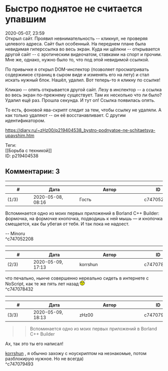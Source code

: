 Быстро поднятое не считается упавшим
====================================

  
2020-05-07, 23:59  
 Открыл сайт. Проявил невнимательность -- кликнул, не проверяя целевого адреса. Сайт был особенный. На переднем плане была невидимая гиперссылка во весь экран. Куда ни щёлкни -- открывается другой сайт -- с эротическим видеочатом, ставками на спорт и прочим. Мне же, однако, нужно было то, что под этой невидимой ссылкой.   
   
 По привычке я открыл DOM-инспектор (позволяет просматривать содержимое страниц в сыром виде и изменять его на лету) и стал искать нужный блок. Нашёл, удалил. Вот теперь-то я кликну по ссылке!   
   
 Кликаю -- опять открывается другой сайт. Лезу в инспектор -- а ссылка во весь экран по-прежнему существует. Там их несколько что ли было? Удалил ещё раз. Прошла секунда. И тут оп! Ссылка появилась опять.   
   
 То есть, фоновой ява-скрипт следит за тем, чтобы ссылку не удаляли. А как только удаляют -- он её восстанавливает. С другим идентификатором.   
  
<https://diary.ru/~zHz00/p219404538_bystro-podnyatoe-ne-schitaetsya-upavshim.htm>  
  
Теги:  
[[Борьба с техникой]]  
ID: p219404538  


Комментарии: 3
--------------

  


---



|         #         |              Дата              |                     Автор                     |           ID           |
| --- | --- | --- | --- |
| (1/3) | 2020-05-08, 08:16 | Гость | c747052208 |

  
 Вспоминается одно из моих первых приложений в Borland C++ Builder: формочка, на формочке кнопочка, подводишь к ней мышь — и кнопочка смещается, как бы убегая от тебя. И так пока не надоест.   
   
 -- Minoru   
 ^c747052208

---



|         #         |              Дата              |                     Автор                     |           ID           |
| --- | --- | --- | --- |
| (2/3) | 2020-05-09, 17:13 | korrshun | c747078432 |

  
 что печально, нынче совершенно нереально сидеть в интернете с NoScript, как те же пять лет назад ![:(](pics/1146.gif)   
 ^c747078432

---



|         #         |              Дата              |                     Автор                     |           ID           |
| --- | --- | --- | --- |
| (3/3) | 2020-05-09, 18:13 | zHz00 | c747079493 |

  
 >>Вспоминается одно из моих первых приложений в Borland C++ Builder   
   
 Ах, так это ты его написал!   
   
  [korrshun](http://Igel-kun.diary.ru "kimi wo shiranai monogatari")  , я обычно захожу с ноускриптом на незнакомые, потом разблокирую нужное. Но не всегда)   
 ^c747079493